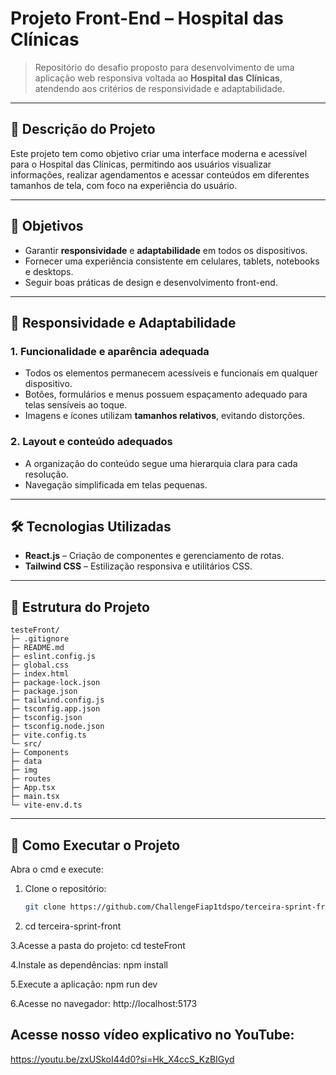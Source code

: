 # Projeto Front-End – Hospital das Clínicas

> Repositório do desafio proposto para desenvolvimento de uma aplicação web responsiva voltada ao **Hospital das Clínicas**, atendendo aos critérios de responsividade e adaptabilidade.  


---

## 📌 Descrição do Projeto
Este projeto tem como objetivo criar uma interface moderna e acessível para o Hospital das Clínicas, permitindo aos usuários visualizar informações, realizar agendamentos e acessar conteúdos em diferentes tamanhos de tela, com foco na experiência do usuário.

---

## 🎯 Objetivos
- Garantir **responsividade** e **adaptabilidade** em todos os dispositivos.
- Fornecer uma experiência consistente em celulares, tablets, notebooks e desktops.
- Seguir boas práticas de design e desenvolvimento front-end.

---

## 🎨 Responsividade e Adaptabilidade

### 1. Funcionalidade e aparência adequada
- Todos os elementos permanecem acessíveis e funcionais em qualquer dispositivo.
- Botões, formulários e menus possuem espaçamento adequado para telas sensíveis ao toque.
- Imagens e ícones utilizam **tamanhos relativos**, evitando distorções.

### 2. Layout e conteúdo adequados
- A organização do conteúdo segue uma hierarquia clara para cada resolução.
- Navegação simplificada em telas pequenas.


---

## 🛠️ Tecnologias Utilizadas
- **React.js** – Criação de componentes e gerenciamento de rotas.
- **Tailwind CSS** – Estilização responsiva e utilitários CSS.

---

## 📁 Estrutura do Projeto

```
testeFront/
├─ .gitignore
├─ README.md
├─ eslint.config.js
├─ global.css
├─ index.html
├─ package-lock.json
├─ package.json
├─ tailwind.config.js
├─ tsconfig.app.json
├─ tsconfig.json
├─ tsconfig.node.json
├─ vite.config.ts
└─ src/
├─ Components
├─ data
├─ img
├─ routes
├─ App.tsx
├─ main.tsx
└─ vite-env.d.ts
```



---

## 🚀 Como Executar o Projeto
Abra o cmd e execute:

1. Clone o repositório:
   ```bash
   git clone https://github.com/ChallengeFiap1tdspo/terceira-sprint-front.git
2. cd terceira-sprint-front

3.Acesse a pasta do projeto:
cd testeFront


4.Instale as dependências:
npm install


5.Execute a aplicação:
npm run dev


6.Acesse no navegador:
http://localhost:5173


## Acesse nosso vídeo explicativo no YouTube: 
https://youtu.be/zxUSkoI44d0?si=Hk_X4ccS_KzBIGyd
